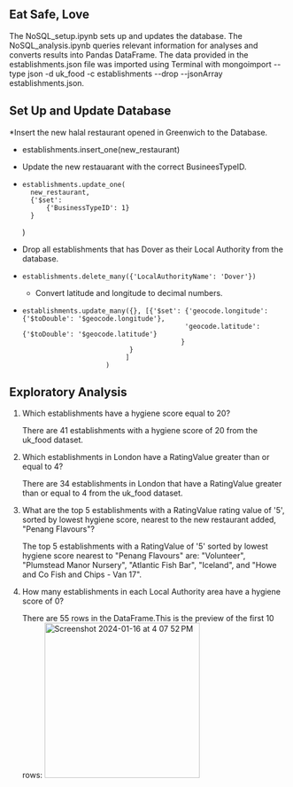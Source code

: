 ## Eat Safe, Love

The NoSQL_setup.ipynb sets up and updates the database. The NoSQL_analysis.ipynb queries relevant information for analyses and converts results into Pandas DataFrame. The data provided in the establishments.json file was imported using Terminal with mongoimport --type json -d uk_food -c establishments --drop --jsonArray establishments.json.

## Set Up and Update Database

*Insert the new halal restaurant opened in Greenwich to the Database.

*    establishments.insert_one(new_restaurant)

  
* Update the new restauarant with the correct BusineesTypeID.

*     establishments.update_one(
        new_restaurant, 
        {'$set': 
            {'BusinessTypeID': 1}
        }
    )
* Drop all establishments that has Dover as their Local Authority from the database.

*     establishments.delete_many({'LocalAuthorityName': 'Dover'})
  * Convert latitude and longitude to decimal numbers.

*     establishments.update_many({}, [{'$set': {'geocode.longitude': {'$toDouble': '$geocode.longitude'}, 
                                               'geocode.latitude': {'$toDouble': '$geocode.latitude'}
                                              }
                                 }
                                ]
                           )
## Exploratory Analysis

1. Which establishments have a hygiene score equal to 20?

   There are 41 establishments with a hygiene score of 20 from the uk_food dataset.

2. Which establishments in London have a RatingValue greater than or equal to 4?

   There are 34 establishments in London that have a RatingValue greater than or equal to 4 from the uk_food dataset.

3. What are the top 5 establishments with a RatingValue rating value of '5', sorted by lowest hygiene score, nearest to the new restaurant added, "Penang Flavours"?

   The top 5 establishments with a RatingValue of '5' sorted by lowest hygiene score nearest to "Penang Flavours" are: "Volunteer", "Plumstead Manor Nursery", "Atlantic Fish Bar",    "Iceland", and "Howe and Co Fish and Chips - Van 17".

4. How many establishments in each Local Authority area have a hygiene score of 0?

   There are 55 rows in the DataFrame.This is the preview of the first 10 rows:
   <img width="280" alt="Screenshot 2024-01-16 at 4 07 52 PM" src="https://github.com/kaurn6538/nosql-challenge/assets/98873779/84f4297b-2465-4679-b27f-3a3cfb571034">
   
